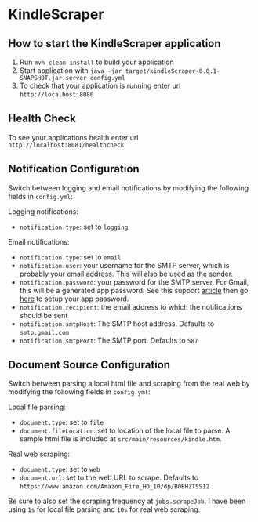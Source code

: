 # KindleScraper

How to start the KindleScraper application
---

1. Run `mvn clean install` to build your application
1. Start application with `java -jar target/kindleScraper-0.0.1-SNAPSHOT.jar server config.yml`
1. To check that your application is running enter url `http://localhost:8080`

Health Check
---

To see your applications health enter url `http://localhost:8081/healthcheck`

Notification Configuration
---
Switch between logging and email notifications by modifying the following fields in `config.yml`:

Logging notifications:
- `notification.type`: set to `logging`

Email notifications:
- `notification.type`: set to `email`
- `notification.user`: your username for the SMTP server, which is probably your email address. This will also be used as the sender.
- `notification.password`: your password for the SMTP server. For Gmail, this will be a generated app password. See this support [article](https://support.google.com/accounts/answer/185833?hl=en) then go [here](https://myaccount.google.com/apppasswords) to setup your app password.
- `notification.recipient`: the email address to which the notifications should be sent
- `notification.smtpHost`: The SMTP host address. Defaults to `smtp.gmail.com`
- `notification.smtpPort`: The SMTP port. Defaults to `587`

Document Source Configuration
---
Switch between parsing a local html file and scraping from the real web by modifying the following fields in `config.yml`:

Local file parsing:
- `document.type`: set to `file`
- `document.fileLocation`: set to location of the local file to parse. A sample html file is included at `src/main/resources/kindle.htm`.

Real web scraping:
- `document.type`: set to `web`
- `document.url`: set to the web URL to scrape. Defaults to `https://www.amazon.com/Amazon_Fire_HD_10/dp/B0BHZT5S12`

Be sure to also set the scraping frequency at `jobs.scrapeJob`. I have been using `1s` for local file parsing and `10s` for real web scraping.
